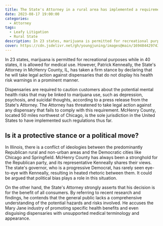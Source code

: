 ```yaml
---
title: The State's Attorney in a rural area has implemented a requirement for marijuana dispensaries to display mandatory health warnings.
date: 2023-08-17 19:00:00
categories:
  - Attorney
tags:
  - Leafy Litigation
  - Rural State
description: In 23 states, marijuana is permitted for recreational purposes while in 40 states, it is allowed for medical use.
cover: https://cdn.jsdelivr.net/gh/youngjuning/images@main/1694844297438.png
---
```


In 23 states, marijuana is permitted for recreational purposes while in 40 states, it is allowed for medical use. However, Patrick Kenneally, the State's Attorney in McHenry County, IL, has taken a firm stance by declaring that he will take legal action against dispensaries that do not display his health risk warnings in a prominent manner.

Dispensaries are required to caution customers about the potential mental health risks that may be linked to marijuana use, such as depression, psychosis, and suicidal thoughts, according to a press release from the State's Attorney. The Attorney has threatened to take legal action against any dispensary that fails to comply with this requirement. McHenry County, located 50 miles northwest of Chicago, is the sole jurisdiction in the United States to have implemented such regulations thus far.

## Is it a protective stance or a political move?

In Illinois, there is a conflict of ideologies between the predominantly Republican rural and non-urban areas and the Democratic cities like Chicago and Springfield. McHenry County has always been a stronghold for the Republican party, and its representative Kenneally shares their views. The state's governor, who is a progressive Democrat, has rarely seen eye-to-eye with Kenneally, resulting in heated rhetoric between them. It could be argued that political bias plays a role in this situation.

On the other hand, the State's Attorney strongly asserts that his decision is for the benefit of all consumers. By referring to recent research and findings, he contends that the general public lacks a comprehensive understanding of the potential hazards and risks involved. He accuses the Mary Jane industry of promoting specific health benefits and even disguising dispensaries with unsupported medical terminology and appearance.
